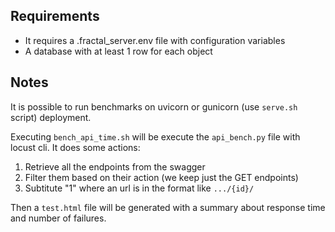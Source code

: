 ## Requirements

- It requires a .fractal_server.env file with configuration variables
- A database with at least 1 row for each object

## Notes

It is possible to run benchmarks on uvicorn or gunicorn (use `serve.sh` script) deployment.

Executing `bench_api_time.sh` will be execute the `api_bench.py` file with locust cli.
It does some actions:

1. Retrieve all the endpoints from the swagger
2. Filter them based on their action (we keep just the GET endpoints)
3. Subtitute "1" where an url is in the format like `.../{id}/`

Then a `test.html` file will be generated with a summary about response time and number of failures.
